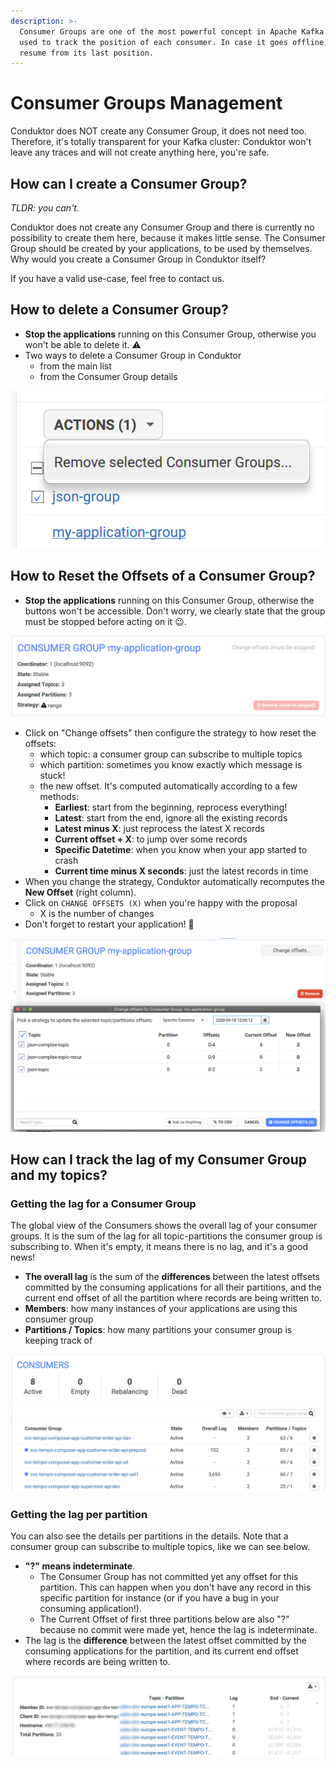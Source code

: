 ```yaml
---
description: >-
  Consumer Groups are one of the most powerful concept in Apache Kafka. It is
  used to track the position of each consumer. In case it goes offline, it can
  resume from its last position.
---
```


# Consumer Groups Management

Conduktor does NOT create any Consumer Group, it does not need too. Therefore, it's totally transparent for your Kafka cluster: Conduktor won't leave any traces and will not create anything here, you're safe.

## How can I create a Consumer Group?

_TLDR: you can't._

Conduktor does not create any Consumer Group and there is currently no possibility to create them here, because it makes little sense. The Consumer Group should be created by your applications, to be used by themselves. Why would you create a Consumer Group in Conduktor itself? 

If you have a valid use-case, feel free to contact us.

## How to delete a Consumer Group?

* **Stop the applications** running on this Consumer Group, otherwise you won't be able to delete it. ⚠️
* Two ways to delete a Consumer Group in Conduktor
  * from the main list
  * from the Consumer Group details

![](../.gitbook/assets/screenshot-2020-09-20-at-12.21.07.png)

## How to Reset the Offsets of a Consumer Group?

* **Stop the applications** running on this Consumer Group, otherwise the buttons won't be accessible. Don't worry, we clearly state that the group must be stopped before acting on it 😉.

![](../.gitbook/assets/screenshot-2020-09-20-at-12.03.06.png)

* Click on "Change offsets" then configure the strategy to how reset the offsets:
  * which topic: a consumer group can subscribe to multiple topics
  * which partition: sometimes you know exactly which message is stuck!
  * the new offset. It's computed automatically according to a few methods: 
    * **Earliest**: start from the beginning, reprocess everything!
    * **Latest**: start from the end, ignore all the existing records
    * **Latest minus X**: just reprocess the latest X records
    * **Current offset + X**: to jump over some records
    * **Specific Datetime**: when you know when your app started to crash
    * **Current time minus X seconds**: just the latest records in time
* When you change the strategy, Conduktor automatically recomputes the **New Offset** \(right column\).
* Click on `CHANGE OFFSETS (X)` when you're happy with the proposal
  * X is the number of changes
* Don't forget to restart your application! 💪

![](../.gitbook/assets/screenshot-2020-09-20-at-12.06.59.png)

## How can I track the lag of my Consumer Group and my topics?

### Getting the lag for a Consumer Group

The global view of the Consumers shows the overall lag of your consumer groups. It is the sum of the lag for all topic-partitions the consumer group is subscribing to. When it's empty, it means there is no lag, and it's a good news!

* **The overall lag** is the sum of the **differences** between the latest offsets committed by the consuming applications for all their partitions, and the current end offset of all the partition where records are being written to.
* **Members**: how many instances of your applications are using this consumer group
* **Partitions / Topics**: how many partitions your consumer group is keeping track of

![](../.gitbook/assets/screenshot-2021-01-29-at-19.23.34.png)



### Getting the lag per partition

You can also see the details per partitions in the details. Note that a consumer group can subscribe to multiple topics, like we can see below.

* **"?" means indeterminate**.
  * The Consumer Group has not committed yet any offset for this partition. This can happen when you don't have any record in this specific partition for instance \(or if you have a bug in your consuming application!\).
  * The Current Offset of first three partitions below are also "?" because no commit were made yet, hence the lag is indeterminate.
* The lag is the **difference** between the latest offset committed by the consuming applications for the partition, and its current end offset where records are being written to.

![](../.gitbook/assets/consumer-group-question-mark.jpg)

